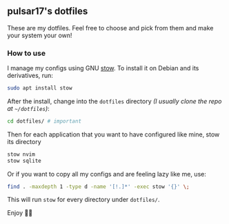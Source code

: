 ## pulsar17's dotfiles
These are my dotfiles. Feel free to choose and pick from them and make your system your own!

### How to use
I manage my configs using GNU [stow](https://www.gnu.org/software/stow/). To install it on Debian and its derivatives, run:

```bash
sudo apt install stow
```

After the install, change into the `dotfiles` directory *(I usually clone the repo at `~/dotfiles`)*:

```bash
cd dotfiles/ # important
```

Then for each application that you want to have configured like mine, stow its directory

```bash
stow nvim
stow sqlite
```

Or if you want to copy all my configs and are feeling lazy like me, use:

```bash
find . -maxdepth 1 -type d -name '[!.]*' -exec stow '{}' \;
```

This will run `stow` for every directory under `dotfiles/`.

Enjoy 🎉🍒
